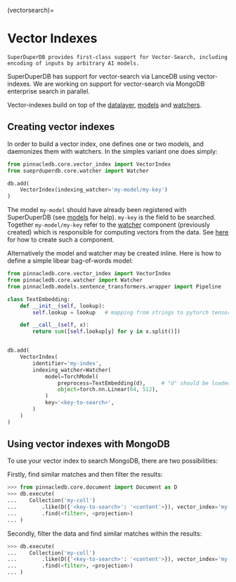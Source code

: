 (vectorsearch)=
# Vector Indexes 

```{note}
SuperDuperDB provides first-class support for Vector-Search, including 
encoding of inputs by arbitrary AI models.
```

SuperDuperDB has support for vector-search via LanceDB using vector-indexes.
We are working on support for vector-search via MongoDB enterprise search in parallel.

Vector-indexes build on top of the [datalayer](datalayer), [models](models) and [watchers](watchers).

## Creating vector indexes

In order to build a vector index, one defines one or two models, and daemonizes them with watchers.
In the simples variant one does simply:

```python
from pinnacledb.core.vector_index import VectorIndex
from sueprduperdb.core.watcher import Watcher

db.add(
    VectorIndex(indexing_watcher='my-model/my-key')
)
```

The model `my-model` should have already been registered with SuperDuperDB (see [models](models) for help). `my-key` is the field to be searched. Together `my-model/my-key` refer to the [watcher](watchers) component (previously created) which is responsible for computing vectors from the data.
See [here](watcher) for how to create such a component.

Alternatively the model and watcher may be created inline. 
Here is how to define a simple libear bag-of-words model:

```python
from pinnacledb.core.vector_index import VectorIndex
from pinnacledb.core.watcher import Watcher
from pinnacledb.models.sentence_transformers.wrapper import Pipeline

class TextEmbedding:
    def __init__(self, lookup):
        self.lookup = lookup   # mapping from strings to pytorch tensors

    def __call__(self, x):
        return sum([self.lookup[y] for y in x.split()])


db.add(
    VectorIndex(
        identifier='my-index',
        indexing_watcher=Watcher(
            model=TorchModel(
                preprocess=TextEmbedding(d),     # "d" should be loaded from disk
                object=torch.nn.Linear(64, 512),
            )
            key='<key-to-search>',
        )
    )
)
```

## Using vector indexes with MongoDB

To use your vector index to search MongoDB, there are two possibilities:

Firstly, find similar matches and then filter the results:

```python
>>> from pinnacledb.core.document import Document as D
>>> db.execute(
...    Collection('my-coll')
...        .like(D({'<key-to-search>': '<content'>}), vector_index='my-index')
...        .find(<filter>, <projection>)
... )
```

Secondly, filter the data and find similar matches within the results:

```python
>>> db.execute(
...    Collection('my-coll')
...        .like(D({'<key-to-search>': '<content'>}), vector_index='my-index')
...        .find(<filter>, <projection>)
... )
```